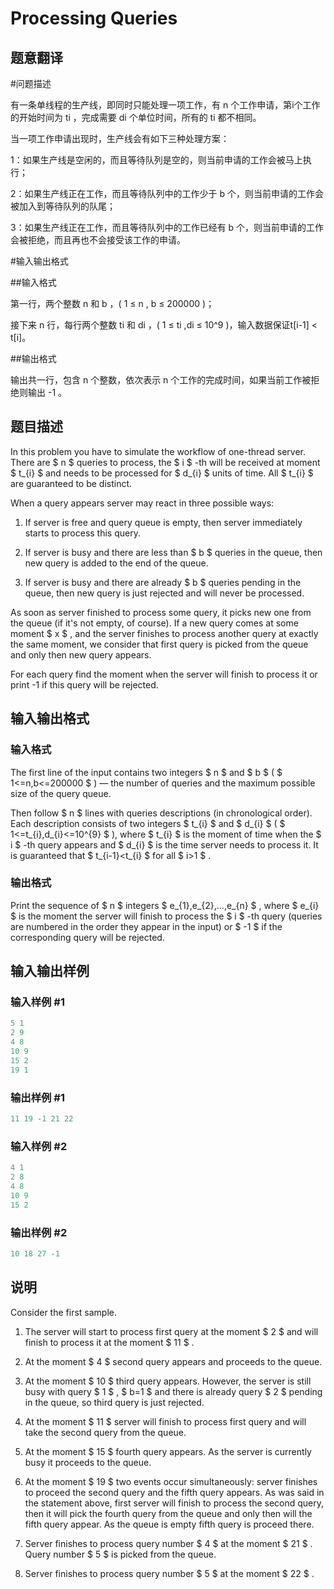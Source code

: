 # Processing Queries

## 题意翻译

#问题描述

有一条单线程的生产线，即同时只能处理一项工作，有 n 个工作申请，第i个工作的开始时间为 ti ，完成需要 di 个单位时间，所有的 ti 都不相同。

当一项工作申请出现时，生产线会有如下三种处理方案：

1：如果生产线是空闲的，而且等待队列是空的，则当前申请的工作会被马上执行；

2：如果生产线正在工作，而且等待队列中的工作少于 b 个，则当前申请的工作会被加入到等待队列的队尾；

3：如果生产线正在工作，而且等待队列中的工作已经有 b 个，则当前申请的工作会被拒绝，而且再也不会接受该工作的申请。

#输入输出格式

##输入格式

第一行，两个整数 n 和 b ，( 1 ≤ n , b ≤ 200000 )；

接下来 n 行，每行两个整数 ti 和 di ，( 1 ≤ ti ,di ≤ 10^9 )，输入数据保证t[i-1] < t[i]。

##输出格式

输出共一行，包含 n 个整数，依次表示 n 个工作的完成时间，如果当前工作被拒绝则输出 -1 。

## 题目描述

In this problem you have to simulate the workflow of one-thread server. There are $ n $ queries to process, the $ i $ -th will be received at moment $ t_{i} $ and needs to be processed for $ d_{i} $ units of time. All $ t_{i} $ are guaranteed to be distinct.

When a query appears server may react in three possible ways:

1. If server is free and query queue is empty, then server immediately starts to process this query.

2. If server is busy and there are less than $ b $ queries in the queue, then new query is added to the end of the queue.

3. If server is busy and there are already $ b $ queries pending in the queue, then new query is just rejected and will never be processed.

As soon as server finished to process some query, it picks new one from the queue (if it's not empty, of course). If a new query comes at some moment $ x $ , and the server finishes to process another query at exactly the same moment, we consider that first query is picked from the queue and only then new query appears.

For each query find the moment when the server will finish to process it or print -1 if this query will be rejected.

## 输入输出格式

### 输入格式

The first line of the input contains two integers $ n $ and $ b $ ( $ 1<=n,b<=200000 $ ) — the number of queries and the maximum possible size of the query queue.

Then follow $ n $ lines with queries descriptions (in chronological order). Each description consists of two integers $ t_{i} $ and $ d_{i} $ ( $ 1<=t_{i},d_{i}<=10^{9} $ ), where $ t_{i} $ is the moment of time when the $ i $ -th query appears and $ d_{i} $ is the time server needs to process it. It is guaranteed that $ t_{i-1}&lt;t_{i} $ for all $ i&gt;1 $ .

### 输出格式

Print the sequence of $ n $ integers $ e_{1},e_{2},...,e_{n} $ , where $ e_{i} $ is the moment the server will finish to process the $ i $ -th query (queries are numbered in the order they appear in the input) or $ -1 $ if the corresponding query will be rejected.

## 输入输出样例

### 输入样例 #1

```cpp
5 1
2 9
4 8
10 9
15 2
19 1

```
### 输出样例 #1

```cpp
11 19 -1 21 22 

```
### 输入样例 #2

```cpp
4 1
2 8
4 8
10 9
15 2

```
### 输出样例 #2

```cpp
10 18 27 -1 

```
## 说明

Consider the first sample.

1. The server will start to process first query at the moment $ 2 $ and will finish to process it at the moment $ 11 $ .

2. At the moment $ 4 $ second query appears and proceeds to the queue.

3. At the moment $ 10 $ third query appears. However, the server is still busy with query $ 1 $ , $ b=1 $ and there is already query $ 2 $ pending in the queue, so third query is just rejected.

4. At the moment $ 11 $ server will finish to process first query and will take the second query from the queue.

5. At the moment $ 15 $ fourth query appears. As the server is currently busy it proceeds to the queue.

6. At the moment $ 19 $ two events occur simultaneously: server finishes to proceed the second query and the fifth query appears. As was said in the statement above, first server will finish to process the second query, then it will pick the fourth query from the queue and only then will the fifth query appear. As the queue is empty fifth query is proceed there.

7. Server finishes to process query number $ 4 $ at the moment $ 21 $ . Query number $ 5 $ is picked from the queue.

8. Server finishes to process query number $ 5 $ at the moment $ 22 $ .

